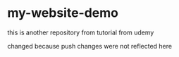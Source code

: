 # my-website-demo
this is another repository from tutorial from udemy

changed because push changes were not reflected here
